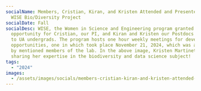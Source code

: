 ```yaml
---
socialName: Members, Cristian, Kiran, and Kristen Attended and Presented to the
  WISE Bio/Diversity Project
socialDate: Fall
socialDesc: WISE, the Women in Science and Engineering program granted an
  opportunity for Cristian, our PI, and Kiran and Kristen our Postdocs to speak
  to UA undergrads. The program hosts one hour weekly meetings for development
  opportunities, one in which took place November 21, 2024, which was attended
  by mentioned members of the lab. In the above image, Kristen Martinet is
  sharing her expertise in the biodiversity and data science subject!
tags:
  - "2024"
images:
  - /assets/images/socials/members-cristian-kiran-and-kristen-attended-and-presented-to-the-wise-bio-diversity-project-.jpg
---
```

